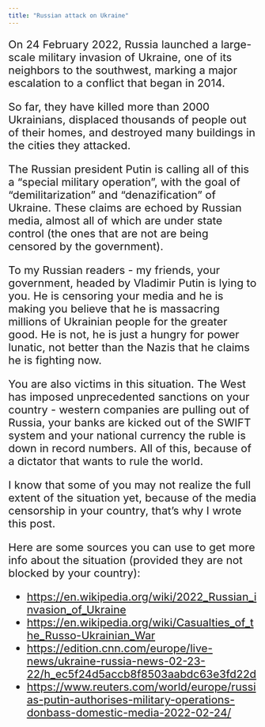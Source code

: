 ```yaml
---
title: "Russian attack on Ukraine"
---
```


<div style="font-size: 22px;">

On 24 February 2022, Russia launched a large-scale military invasion of Ukraine, one of its neighbors to the southwest, marking a major escalation to a conflict that began in 2014.

So far, they have killed more than 2000 Ukrainians, displaced thousands of people out of their homes, and destroyed many buildings in the cities they attacked.

The Russian president Putin is calling all of this a “special military operation”, with the goal of “demilitarization” and “denazification” of Ukraine.
These claims are echoed by Russian media, almost all of which are under state control (the ones that are not are being censored by the government).

To my Russian readers - my friends, your government, headed by Vladimir Putin is lying to you. He is censoring your media and he is making you believe that he is massacring millions of Ukrainian people for the greater good.
He is not, he is just a hungry for power lunatic, not better than the Nazis that he claims he is fighting now.

You are also victims in this situation. The West has imposed unprecedented sanctions on your country - western companies are pulling out of Russia, your banks are kicked out of the SWIFT system and your national currency the ruble is down in record numbers. All of this, because of a dictator that wants to rule the world.

I know that some of you may not realize the full extent of the situation yet, because of the media censorship in your country, that’s why I wrote this post.

Here are some sources you can use to get more info about the situation (provided they are not blocked by your country):

- <https://en.wikipedia.org/wiki/2022_Russian_invasion_of_Ukraine>
- <https://en.wikipedia.org/wiki/Casualties_of_the_Russo-Ukrainian_War>
- <https://edition.cnn.com/europe/live-news/ukraine-russia-news-02-23-22/h_ec5f24d5accb8f8503aabdc63e3fd22d>
- <https://www.reuters.com/world/europe/russias-putin-authorises-military-operations-donbass-domestic-media-2022-02-24/>

</div>
